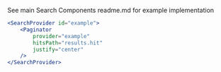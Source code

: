 See main Search Components readme.md for example implementation

```jsx static
<SearchProvider id="example">
    <Paginator 
        provider="example"
        hitsPath="results.hit"
        justify="center"
    />
</SearchProvider>
```